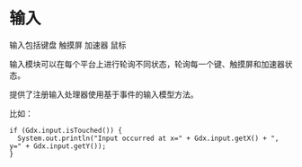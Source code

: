 # 输入

输入包括键盘   触摸屏  加速器  鼠标

输入模块可以在每个平台上进行轮询不同状态，轮询每一个键、触摸屏和加速器状态。

提供了注册输入处理器使用基于事件的输入模型方法。

比如：

```
if (Gdx.input.isTouched()) {
  System.out.println("Input occurred at x=" + Gdx.input.getX() + ", y=" + Gdx.input.getY());
}
```